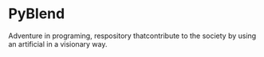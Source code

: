 # PyBlend
Adventure in programing, respository thatcontribute to the society by using an artificial in a visionary way.
